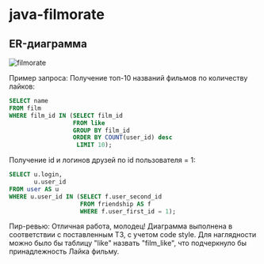 # java-filmorate
## ER-диаграмма
![filmorate](https://user-images.githubusercontent.com/114815793/228912720-60235bbb-ea0d-4132-8dcf-a1f672af9ad3.png)

Пример запроса:
Получение топ-10 названий фильмов по количеству лайков:
```sql
SELECT name
FROM film
WHERE film_id IN (SELECT film_id
                  FROM like
                  GROUP BY film_id
                  ORDER BY COUNT(user_id) desc
                   LIMIT 10);
```
Получение id и логинов друзей по id пользователя = 1:
```sql 
SELECT u.login,
       u.user_id
FROM user AS u
WHERE u.user_id IN (SELECT f.user_second_id
                    FROM friendship AS f
                    WHERE f.user_first_id = 1);
```

Пир-ревью:
Отличная работа, молодец! 
Диаграмма выполнена в соответствии с поставленным ТЗ,
с учетом code style. 
Для наглядности можно было бы таблицу "like" назвать "film_like", 
что подчеркнуло бы принадлежность Лайка фильму. 
